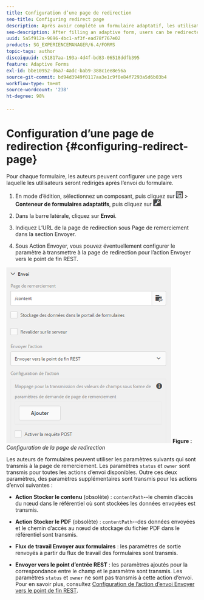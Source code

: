 ```yaml
---
title: Configuration d’une page de redirection
seo-title: Configuring redirect page
description: Après avoir complété un formulaire adaptatif, les utilisateurs peuvent être redirigés vers une page Web que les auteurs de formulaires peuvent configurer lors de la phase de création.
seo-description: After filling an adaptive form, users can be redirected to a webpage that form authors can configure while creating the form.
uuid: 5a5f912a-9696-4bc1-af3f-ead78f767e02
products: SG_EXPERIENCEMANAGER/6.4/FORMS
topic-tags: author
discoiquuid: c51817aa-193a-4d4f-bd83-06518ddfb395
feature: Adaptive Forms
exl-id: bbe10952-d6a7-4adc-bab9-388c1ee8e56a
source-git-commit: bd94d3949f0117aa3e1c9f0e84f7293a5d6b03b4
workflow-type: tm+mt
source-wordcount: '238'
ht-degree: 98%

---
```


# Configuration d’une page de redirection {#configuring-redirect-page}

Pour chaque formulaire, les auteurs peuvent configurer une page vers laquelle les utilisateurs seront redirigés après l’envoi du formulaire.

1. En mode d’édition, sélectionnez un composant, puis cliquez sur ![field-level](assets/field-level.png) > **Conteneur de formulaires adaptatifs**, puis cliquez sur ![cmppr](assets/cmppr.png).

1. Dans la barre latérale, cliquez sur **Envoi**.

1. Indiquez L’URL de la page de redirection sous Page de remerciement dans la section Envoyer. 
1. Sous Action Envoyer, vous pouvez éventuellement configurer le paramètre à transmettre à la page de redirection pour l’action Envoyer vers le point de fin REST.

![Configuration de la page de redirection](assets/thank-you-setting-1.png)
**Figure :** *Configuration de la page de redirection*

Les auteurs de formulaires peuvent utiliser les paramètres suivants qui sont transmis à la page de remerciement. Les paramètres `status` et `owner` sont transmis pour toutes les actions d’envoi disponibles. Outre ces deux paramètres, des paramètres supplémentaires sont transmis pour les actions d’envoi suivantes :

* **Action Stocker le contenu** (obsolète) : `contentPath`--le chemin d’accès du nœud dans le référentiel où sont stockées les données envoyées est transmis.

* **Action Stocker le PDF** (obsolète) : `contentPath`--des données envoyées et le chemin d’accès au nœud de stockage du fichier PDF dans le référentiel sont transmis.

* **Flux de travail Envoyer aux formulaires** : les paramètres de sortie renvoyés à partir du flux de travail des formulaires sont transmis.

* **Envoyer vers le point d’entrée REST** : les paramètres ajoutés pour la correspondance entre le champ et le paramètre sont transmis. Les paramètres `status` et `owner` ne sont pas transmis à cette action d’envoi. Pour en savoir plus, consultez [Configuration de l’action d’envoi Envoyer vers le point de fin REST](/help/forms/using/configuring-submit-actions.md). 
